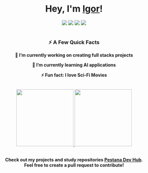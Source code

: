 <h1 align="center"> Hey, I'm <a href="https://github.com/igorspestana">Igor</a>!</h1>

<div align="center"> 
  <a href="https://github.com/igorspestana" target="_blank"><img src="https://img.shields.io/badge/-Github-0d3456?style=for-the-badge&logo=github&logoColor=white" target="_blank"></a>
  <a href = "mailto:igorspestana@gmail.com"><img src="https://img.shields.io/badge/-Gmail-0d3456?style=for-the-badge&logo=gmail&logoColor=white" target="_blank"></a>
  <a href="https://www.linkedin.com/in/igorspestana/" target="_blank"><img src="https://img.shields.io/badge/-LinkedIn-0d3456?style=for-the-badge&logo=linkedin&logoColor=white" target="_blank"></a> 
    <a href="" target="_blank"><img src="https://img.shields.io/badge/-igorspestana%239534-0d3456?style=for-the-badge&logo=discord&logoColor=white" target="_blank"></a> 
  <br><br>

### ⚡️ <b>A Few Quick Facts<b>

🔭 I’m currently working on creating full stacks projects

🌱 I’m currently learning AI applications

⚡ Fun fact: I love Sci-Fi Movies
  <br><br>
   
<a href="https://beacons.ai/igorspestana">
<img height="180em" src="https://github-readme-stats.vercel.app/api?username=igorspestana&show_icons=true&theme=github_dark&include_all_commits=true&count_private=true"/>
<img height="180em" src="https://github-readme-stats.vercel.app/api/top-langs/?username=igorspestana&layout=compact&langs_count=7&theme=github_dark"/></a>
  <br><br>

  Check out my projects and study repositories <a href="https://github.com/orgs/pestana-dev-hub/repositories" target="_blank">Pestana Dev Hub</a>. <br> Feel free to create a pull request to contribute!  
</div>

 
